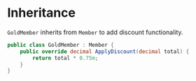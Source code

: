 # Inheritance

`GoldMember` inherits from `Member` to add discount functionality.
```csharp
public class GoldMember : Member {
    public override decimal ApplyDiscount(decimal total) {
        return total * 0.75m;
    }
}
```
